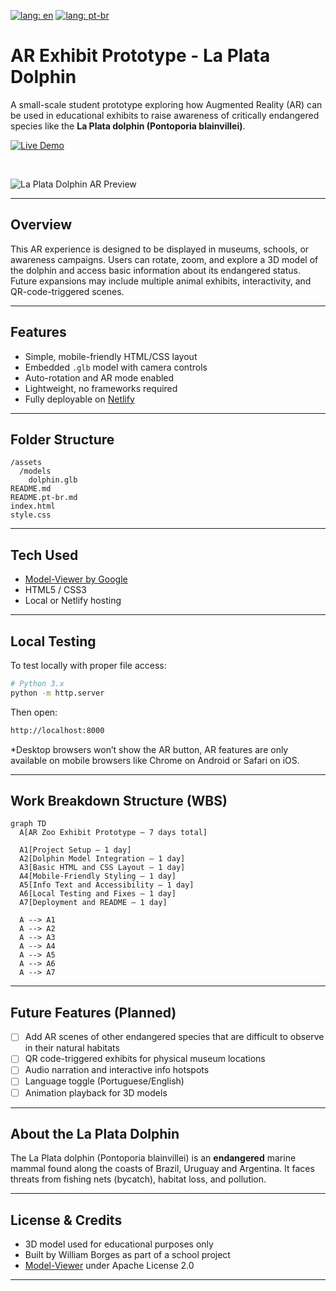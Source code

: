 [![lang: en](https://img.shields.io/badge/lang-English-red.svg)](README.md)
[![lang: pt-br](https://img.shields.io/badge/lang-Português-brightgreen.svg)](README.pt-br.md)

# AR Exhibit Prototype - La Plata Dolphin

A small-scale student prototype exploring how Augmented Reality (AR) can be used in educational exhibits to raise awareness of critically endangered species like the **La Plata dolphin (Pontoporia blainvillei)**.

[![Live Demo](https://img.shields.io/badge/Live%20Demo-Netlify-blueviolet?logo=netlify&style=for-the-badge)](https://ar-zoo-exhibit.netlify.app)

<br/>

![La Plata Dolphin AR Preview](assets/images/dolphin-preview.gif) 

---

## Overview

This AR experience is designed to be displayed in museums, schools, or awareness campaigns. Users can rotate, zoom, and explore a 3D model of the dolphin and access basic information about its endangered status. Future expansions may include multiple animal exhibits, interactivity, and QR-code-triggered scenes.

---

## Features

- Simple, mobile-friendly HTML/CSS layout  
- Embedded `.glb` model with camera controls  
- Auto-rotation and AR mode enabled  
- Lightweight, no frameworks required  
- Fully deployable on [Netlify](https://netlify.com)

---

## Folder Structure

```
/assets
  /models
    dolphin.glb
README.md
README.pt-br.md
index.html
style.css
```

---

## Tech Used

- [Model-Viewer by Google](https://modelviewer.dev/)
- HTML5 / CSS3
- Local or Netlify hosting

---

## Local Testing

To test locally with proper file access:

```bash
# Python 3.x
python -m http.server
```

Then open:
```bash
http://localhost:8000
```

*Desktop browsers won’t show the AR button, AR features are only available on mobile browsers like Chrome on Android or Safari on iOS.

---

## Work Breakdown Structure (WBS)

```mermaid
graph TD
  A[AR Zoo Exhibit Prototype – 7 days total]

  A1[Project Setup – 1 day]
  A2[Dolphin Model Integration – 1 day]
  A3[Basic HTML and CSS Layout – 1 day]
  A4[Mobile-Friendly Styling – 1 day]
  A5[Info Text and Accessibility – 1 day]
  A6[Local Testing and Fixes – 1 day]
  A7[Deployment and README – 1 day]

  A --> A1
  A --> A2
  A --> A3
  A --> A4
  A --> A5
  A --> A6
  A --> A7
```

---

## Future Features (Planned)

- [ ] Add AR scenes of other endangered species that are difficult to observe in their natural habitats
- [ ] QR code-triggered exhibits for physical museum locations  
- [ ] Audio narration and interactive info hotspots  
- [ ] Language toggle (Portuguese/English)  
- [ ] Animation playback for 3D models  

---

## About the La Plata Dolphin

The La Plata dolphin (Pontoporia blainvillei) is an **endangered** marine mammal found along the coasts of Brazil, Uruguay and Argentina. It faces threats from fishing nets (bycatch), habitat loss, and pollution.

---

## License & Credits

- 3D model used for educational purposes only  
- Built by William Borges as part of a school project  
- [Model-Viewer](https://github.com/google/model-viewer) under Apache License 2.0

---
